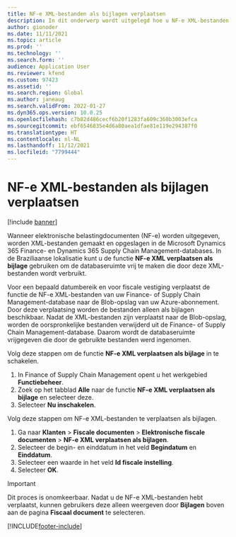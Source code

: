 ```yaml
---
title: NF-e XML-bestanden als bijlagen verplaatsen
description: In dit onderwerp wordt uitgelegd hoe u NF-e XML-bestanden uit uw Microsoft Dynamics 365 Finance- of Dynamics 365 Supply Chain Management-database verplaatst en ze in plaats daarvan beschikbaar maakt als bijlagen.
author: gionoder
ms.date: 11/11/2021
ms.topic: article
ms.prod: ''
ms.technology: ''
ms.search.form: ''
audience: Application User
ms.reviewer: kfend
ms.custom: 97423
ms.assetid: ''
ms.search.region: Global
ms.author: janeaug
ms.search.validFrom: 2022-01-27
ms.dyn365.ops.version: 10.0.25
ms.openlocfilehash: c7b82d486cecf6b20f1283fa609c360b3003efca
ms.sourcegitcommit: ebf6546835e4d6a80aea1dfae81e119e294387f0
ms.translationtype: HT
ms.contentlocale: nl-NL
ms.lasthandoff: 11/12/2021
ms.locfileid: "7799444"
---
```

# <a name="move-nf-e-xml-files-as-attachments"></a>NF-e XML-bestanden als bijlagen verplaatsen

[!include [banner](../includes/banner.md)] 


Wanneer elektronische belastingdocumenten (NF-e) worden uitgegeven, worden XML-bestanden gemaakt en opgeslagen in de Microsoft Dynamics 365 Finance- en Dynamics 365 Supply Chain Management-databases. In de Braziliaanse lokalisatie kunt u de functie **NF-e XML verplaatsen als bijlage** gebruiken om de databaseruimte vrij te maken die door deze XML-bestanden wordt verbruikt.

Voor een bepaald datumbereik en voor fiscale vestiging verplaatst de functie de NF-e XML-bestanden van uw Finance- of Supply Chain Management-database naar de Blob-opslag van uw Azure-abonnement. Door deze verplaatsing worden de bestanden alleen als bijlagen beschikbaar. Nadat de XML-bestanden zijn verplaatst naar de Blob-opslag, worden de oorspronkelijke bestanden verwijderd uit de Finance- of Supply Chain Management-database. Daarom wordt de databaseruimte vrijgegeven die door de gebruikte bestanden werd ingenomen.

Volg deze stappen om de functie **NF-e XML verplaatsen als bijlage** in te schakelen.

1. In Finance of Supply Chain Management opent u het werkgebied **Functiebeheer**.
2. Zoek op het tabblad **Alle** naar de functie **NF-e XML verplaatsen als bijlage** en selecteer deze.
3. Selecteer **Nu inschakelen**.

Volg deze stappen om NF-e XML-bestanden te verplaatsen als bijlagen.

1. Ga naar **Klanten** \> **Fiscale documenten** \> **Elektronische fiscale documenten** \> **NF-e XML verplaatsen als bijlagen**.
2. Selecteer de begin- en einddatum in het veld **Begindatum** en **Einddatum**.
3. Selecteer een waarde in het veld **Id fiscale instelling**.
4. Selecteer **OK**.

> [!IMPORTANT]
> Dit proces is onomkeerbaar. Nadat u de NF-e XML-bestanden hebt verplaatst, kunnen gebruikers deze alleen weergeven door **Bijlagen** boven aan de pagina **Fiscaal document** te selecteren.

[!INCLUDE[footer-include](../../includes/footer-banner.md)]
